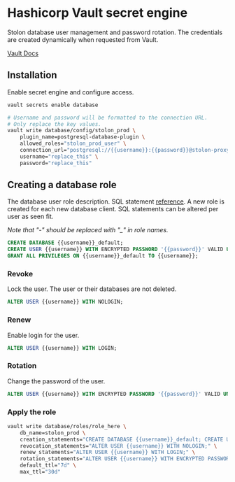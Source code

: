# Hashicorp Vault secret engine

Stolon database user management and password rotation. The credentials are created dynamically when requested from Vault.

[Vault Docs](https://www.vaultproject.io/docs/secrets/databases/postgresql)

## Installation

Enable secret engine and configure access.

```sh
vault secrets enable database

# Username and password will be formatted to the connection URL.
# Only replace the key values.
vault write database/config/stolon_prod \
    plugin_name=postgresql-database-plugin \
    allowed_roles="stolon_prod_user" \
    connection_url="postgresql://{{username}}:{{password}}@stolon-proxy:5432/postgres?sslmode=disable" \
    username="replace_this" \
    password="replace_this"
```


## Creating a database role

The database user role description. SQL statement [reference](https://www.vaultproject.io/api-docs/secret/databases/postgresql#statements).
A new role is created for each new database client. SQL statements can be altered per user as seen fit.

*Note that "-" should be replaced with "_" in role names.*


```sql
CREATE DATABASE {{username}}_default;
CREATE USER {{username}} WITH ENCRYPTED PASSWORD '{{password}}' VALID UNTIL '{{expiration}}';
GRANT ALL PRIVILEGES ON {{username}}_default TO {{username}};
```

### Revoke

Lock the user. The user or their databases are not deleted.

```sql
ALTER USER {{username}} WITH NOLOGIN;
```

### Renew

Enable login for the user.

```sql
ALTER USER {{username}} WITH LOGIN;
```

### Rotation

Change the password of the user.

```sql
ALTER USER {{username}} WITH ENCRYPTED PASSWORD '{{password}}' VALID UNTIL '{{expiration}}';
```

### Apply the role

```sh
vault write database/roles/role_here \
    db_name=stolon_prod \
    creation_statements="CREATE DATABASE {{username}}_default; CREATE USER {{username}} WITH ENCRYPTED PASSWORD '{{password}}' VALID UNTIL '{{expiration}}'; GRANT ALL PRIVILEGES ON {{username}}_default TO {{username}};" \
    revocation_statements="ALTER USER {{username}} WITH NOLOGIN;" \
    renew_statements="ALTER USER {{username}} WITH LOGIN;" \
    rotation_statements="ALTER USER {{username}} WITH ENCRYPTED PASSWORD '{{password}}' VALID UNTIL '{{expiration}}';" \
    default_ttl="7d" \
    max_ttl="30d"
```